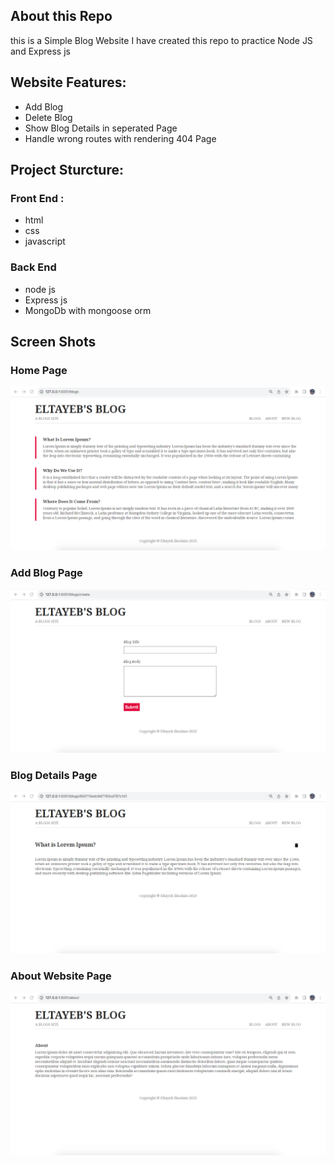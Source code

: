 ## About this Repo

this is a Simple Blog Website
I have created this repo to practice Node JS and Express js

## Website Features:

- Add Blog
- Delete Blog
- Show Blog Details in seperated Page
- Handle wrong routes with rendering 404 Page

## Project Sturcture:

### Front End :

- html
- css
- javascript

### Back End

- node js
- Express js
- MongoDb with mongoose orm

## Screen Shots

### Home Page

![image](/public/Home.png)

### Add Blog Page

![image](/public/add.png)

### Blog Details Page

![image](/public/details.png)

### About Website Page

![image](/public/about.png)
